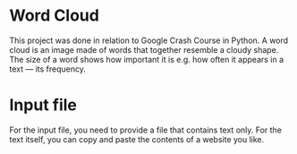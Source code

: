 # Word Cloud
This project was done in relation to Google Crash Course in Python.
A word cloud is an image made of words that together resemble a cloudy shape. The size of a word shows how important it is e.g. how often it appears in a text — its frequency.

# Input file
For the input file, you need to provide a file that contains text only. For the text itself, you can copy and paste the contents of a website you like.
